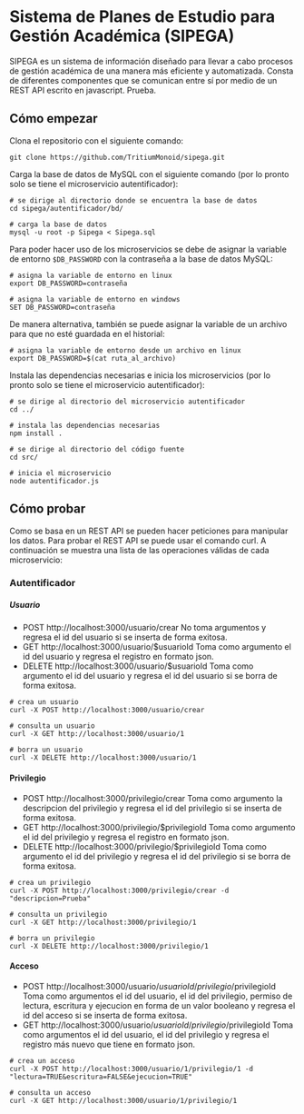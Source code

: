 # Sistema de Planes de Estudio para Gestión Académica (SIPEGA)
SIPEGA es un sistema de información diseñado para llevar a cabo procesos de gestión académica de una manera más eficiente y automatizada. Consta de diferentes componentes que se comunican entre sí por medio de un REST API escrito en javascript. Prueba.

## Cómo empezar
Clona el repositorio con el siguiente comando:
```shell
git clone https://github.com/TritiumMonoid/sipega.git
```

Carga la base de datos de MySQL con el siguiente comando (por lo pronto solo se tiene el microservicio autentificador):
```shell
# se dirige al directorio donde se encuentra la base de datos
cd sipega/autentificador/bd/

# carga la base de datos
mysql -u root -p Sipega < Sipega.sql
```

Para poder hacer uso de los microservicios se debe de asignar la variable de entorno `$DB_PASSWORD` con la contraseña a la base de datos MySQL:
```shell
# asigna la variable de entorno en linux
export DB_PASSWORD=contraseña

# asigna la variable de entorno en windows
SET DB_PASSWORD=contraseña
```

De manera alternativa, también se puede asignar la variable de un archivo para que no esté guardada en el historial:
```shell
# asigna la variable de entorno desde un archivo en linux
export DB_PASSWORD=$(cat ruta_al_archivo)
```

Instala las dependencias necesarias e inicia los microservicios (por lo pronto solo se tiene el microservicio autentificador):
```shell
# se dirige al directorio del microservicio autentificador
cd ../

# instala las dependencias necesarias
npm install .

# se dirige al directorio del código fuente
cd src/

# inicia el microservicio
node autentificador.js
```

## Cómo probar
Como se basa en un REST API se pueden hacer peticiones para manipular los datos. Para probar el REST API se puede usar el comando curl. A continuación se muestra una lista de las operaciones válidas de cada microservicio:

### Autentificador
##### Usuario
* POST http://localhost:3000/usuario/crear
No toma argumentos y regresa el id del usuario si se inserta de forma exitosa.
* GET http://localhost:3000/usuario/$usuarioId
Toma como argumento el id del usuario y regresa el registro en formato json.
* DELETE http://localhost:3000/usuario/$usuarioId
Toma como argumento el id del usuario y regresa el id del usuario si se borra de forma exitosa.
```shell
# crea un usuario
curl -X POST http://localhost:3000/usuario/crear

# consulta un usuario
curl -X GET http://localhost:3000/usuario/1

# borra un usuario
curl -X DELETE http://localhost:3000/usuario/1
```

#### Privilegio
* POST http://localhost:3000/privilegio/crear
Toma como argumento la descripcion del privilegio y regresa el id del privilegio si se inserta de forma exitosa.
* GET http://localhost:3000/privilegio/$privilegioId
Toma como argumento el id del privilegio y regresa el registro en formato json.
* DELETE http://localhost:3000/privilegio/$privilegioId
Toma como argumento el id del privilegio y regresa el id del privilegio si se borra de forma exitosa.
```shell
# crea un privilegio
curl -X POST http://localhost:3000/privilegio/crear -d "descripcion=Prueba"

# consulta un privilegio
curl -X GET http://localhost:3000/privilegio/1

# borra un privilegio
curl -X DELETE http://localhost:3000/privilegio/1
```

#### Acceso
* POST http://localhost:3000/usuario/$usuarioId/privilegio/$privilegioId
Toma como argumentos el id del usuario, el id del privilegio, permiso de lectura, escritura y ejecucion en forma de un valor booleano y regresa el id del acceso si se inserta de forma exitosa.
* GET http://localhost:3000/usuario/$usuarioId/privilegio/$privilegioId
Toma como argumentos el id del usuario, el id del privilegio y regresa el registro más nuevo que tiene en formato json.
```shell
# crea un acceso
curl -X POST http://localhost:3000/usuario/1/privilegio/1 -d "lectura=TRUE&escritura=FALSE&ejecucion=TRUE"

# consulta un acceso
curl -X GET http://localhost:3000/usuario/1/privilegio/1
```
